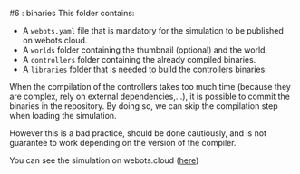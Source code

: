 #6 : binaries
This folder contains:
 - A `webots.yaml` file that is mandatory for the simulation to be published on webots.cloud.
 - A `worlds` folder containing the thumbnail (optional) and the world.
 - A `controllers` folder containing the already compiled binaries.
 - A `libraries` folder that is needed to build the controllers binaries.

When the compilation of the controllers takes too much time (because they are complex, rely on external dependencies,...), it is possible to commit the binaries in the repository.
By doing so, we can skip the compilation step when loading the simulation.

However this is a bad practice, should be done cautiously, and is not guarantee to work depending on the version of the compiler.

You can see the simulation on webots.cloud ([here](https://webots.cloud/run?version=R2022b&url=https://github.com/cyberbotics/webots-cloud-simulation-demos/blob/main/4_custom_dockerfile/worlds/inverse_kinematics.wbt))
